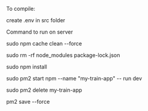 To compile:

create .env in src folder 

Command to run on server

sudo npm cache clean --force

sudo rm -rf node_modules package-lock.json

sudo npm install

sudo pm2 start npm --name "my-train-app" -- run dev

sudo pm2 delete my-train-app

pm2 save --force
